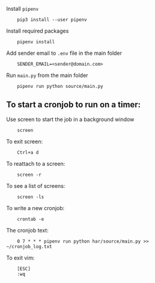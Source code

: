 Install `pipenv`

        pip3 install --user pipenv

Install required packages

        pipenv install

Add sender email to `.env` file in the main folder

        SENDER_EMAIL=<sender@domain.com>

Run `main.py` from the main folder

        pipenv run python source/main.py

## To start a cronjob to run on a timer:

Use screen to start the job in a background window

        screen

To exit screen:

        Ctrl+a d

To reattach to a screen:

        screen -r

To see a list of screens:

        screen -ls

To write a new cronjob:

        crontab -e

The cronjob text:

        0 7 * * * pipenv run python har/source/main.py >> ~/cronjob_log.txt

To exit vim:

        [ESC]
        :wq